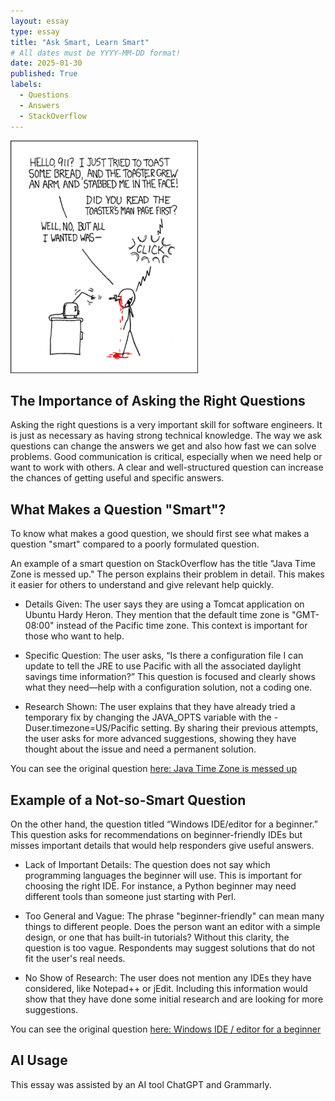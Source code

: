 ```yaml
---
layout: essay
type: essay
title: "Ask Smart, Learn Smart"
# All dates must be YYYY-MM-DD format!
date: 2025-01-30
published: True
labels:
  - Questions
  - Answers
  - StackOverflow
---
```


<img width="300px" class="rounded float-start pe-4" src="../img/smart-questions/rtfm.png">

## The Importance of Asking the Right Questions

Asking the right questions is a very important skill for software engineers. It is just as necessary as having strong technical knowledge. The way we ask questions can change the answers we get and also how fast we can solve problems. Good communication is critical, especially when we need help or want to work with others. A clear and well-structured question can increase the chances of getting useful and specific answers.

## What Makes a Question "Smart"?

To know what makes a good question, we should first see what makes a question "smart" compared to a poorly formulated question.

An example of a smart question on StackOverflow has the title "Java Time Zone is messed up." The person explains their problem in detail. This makes it easier for others to understand and give relevant help quickly.

* Details Given:
The user says they are using a Tomcat application on Ubuntu Hardy Heron. They mention that the default time zone is "GMT-08:00" instead of the Pacific time zone. This context is important for those who want to help.

* Specific Question:
The user asks, “Is there a configuration file I can update to tell the JRE to use Pacific with all the associated daylight savings time information?” This question is focused and clearly shows what they need—help with a configuration solution, not a coding one.

* Research Shown:
The user explains that they have already tried a temporary fix by changing the JAVA_OPTS variable with the -Duser.timezone=US/Pacific setting. By sharing their previous attempts, the user asks for more advanced suggestions, showing they have thought about the issue and need a permanent solution.

You can see the original question [here: Java Time Zone is messed up](https://stackoverflow.com/questions/6392/java-time-zone-is-messed-up)

## Example of a Not-so-Smart Question

On the other hand, the question titled “Windows IDE/editor for a beginner.” This question asks for recommendations on beginner-friendly IDEs but misses important details that would help responders give useful answers.

* Lack of Important Details:
The question does not say which programming languages the beginner will use. This is important for choosing the right IDE. For instance, a Python beginner may need different tools than someone just starting with Perl.

* Too General and Vague:
The phrase "beginner-friendly" can mean many things to different people. Does the person want an editor with a simple design, or one that has built-in tutorials? Without this clarity, the question is too vague. Respondents may suggest solutions that do not fit the user's real needs.

* No Show of Research:
The user does not mention any IDEs they have considered, like Notepad++ or jEdit. Including this information would show that they have done some initial research and are looking for more suggestions.

You can see the original question [here: Windows IDE / editor for a beginner](https://stackoverflow.com/questions/71786/windows-ide-editor-for-a-beginner)

## AI Usage
This essay was assisted by an AI tool ChatGPT and Grammarly. 
